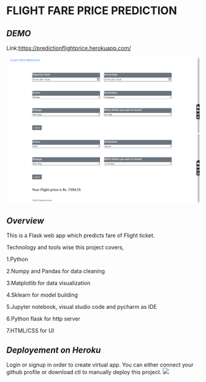 <h1> FLIGHT FARE PRICE PREDICTION </h1>

***DEMO***
---
Link:https://predictionflightprice.herokuapp.com/

<img src = "Demo1.png">
<img src = "Demo2.png">

***Overview***
---

This is a Flask web app which predicts fare of Flight ticket.

Technology and tools wise this project covers,

1.Python

2.Numpy and Pandas for data cleaning

3.Matplotlib for data visualization

4.Sklearn for model building

5.Jupyter notebook, visual studio code and pycharm as IDE

6.Python flask for http server

7.HTML/CSS for UI

***Deployement on Heroku***
---

Login or signup in order to create virtual app. You can either connect your github profile or download ctl to manually deploy this project.
<img src = "https://www.google.com/url?sa=i&url=https%3A%2F%2Fmedium.com%2F%40ladyleahmattern%2Fheroku-and-you-5b5ffd759c26&psig=AOvVaw0kufdn7Zan7QS2qPgBwAdY&ust=1625053073187000&source=images&cd=vfe&ved=0CAoQjRxqFwoTCJDk2NDgvPECFQAAAAAdAAAAABAK">
